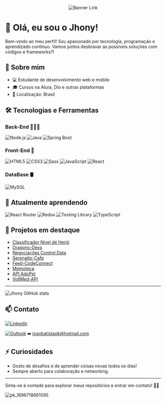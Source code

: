 <p align="center">
          <img src="https://media1.giphy.com/media/v1.Y2lkPTc5MGI3NjExZXl5aGg2ZTE0N2dzNGI2czVrM2VmbXdleXY2czhlNG5rNGlpemNyZCZlcD12MV9pbnRlcm5hbF9naWZfYnlfaWQmY3Q9Zw/rMnd7B3BMASboHgVep/giphy.gif" alt="Banner Link" />
</p>


<h1>👋 Olá, eu sou o Jhony!</h1>


Bem-vindo ao meu perfil! Sou apaixonado por tecnologia, programação e aprendizado contínuo. Vamos juntos desbravar as possíveis soluções com códigos e frameworks?!

## 🚀 Sobre mim
- 💻 Estudante de desenvolvimento web e mobile
- 🎓 Cursos na Alura, Dio e outras plataformas
- 📍 Localização: Brasil

## 🛠️ Tecnologias e Ferramentas

### Back-End 👨🏻‍💻
![Node.js](https://img.shields.io/badge/Node.js-339933?logo=node.js&logoColor=white&style=for-the-badge)
  ![Java](https://img.shields.io/badge/Java-007396?logo=java&logoColor=white&style=for-the-badge)
  ![Spring Boot](https://img.shields.io/badge/Spring_Boot-6DB33F?logo=spring-boot&logoColor=white&style=for-the-badge)

### Front-End 🎨
![HTML5](https://img.shields.io/badge/HTML5-E34F26?logo=html5&logoColor=white&style=for-the-badge)
  ![CSS3](https://img.shields.io/badge/CSS3-1572B6?logo=css3&logoColor=white&style=for-the-badge)
  ![Sass](https://img.shields.io/badge/Sass-CC6699?logo=sass&logoColor=white&style=for-the-badge)
  ![JavaScript](https://img.shields.io/badge/JavaScript-F7DF1E?logo=javascript&logoColor=black&style=for-the-badge)
  ![React](https://img.shields.io/badge/React-61DAFB?logo=react&logoColor=black&style=for-the-badge)

### DataBase 🛢️
![MySQL](https://img.shields.io/badge/MySQL-4479A1?logo=mysql&logoColor=white&style=for-the-badge) 

## 🌱 Atualmente aprendendo

![React Router](https://img.shields.io/badge/React_Router-CA4245?logo=react-router&logoColor=white&style=for-the-badge)
![Redux](https://img.shields.io/badge/Redux-764ABC?logo=redux&logoColor=white&style=for-the-badge)
![Testing Library](https://img.shields.io/badge/Testing_Library-E33332?logo=testing-library&logoColor=white&style=for-the-badge)
![TypeScript](https://img.shields.io/badge/TypeScript-3178C6?logo=typescript&logoColor=white&style=for-the-badge)

## 📂 Projetos em destaque
- [Classificador Nível de Herói](https://github.com/jhony-jhon/desafio-dio-felipao)
- [Dragons-Devs](https://github.com/jhony-jhon/Dragons-Devs)
- [Negociações Control Data](https://github.com/jhony-jhon/negociacoes-control-data)
- [Serenatto-Cafe](https://github.com/jhony-jhon/serenatto-cafe)
- [Feed-CodeConnect](https://github.com/jhony-jhon/feed-codeconnect)
- [Memoteca](https://github.com/jhony-jhon/memoteca)
- [API AdoPet](https://github.com/jhony-jhon/API-AdoPet)
- [VollMed-API](https://github.com/jhony-jhon/VollMed-API---Curso-Spring-Boot-e-Java-Alura)

----------------------
![Jhony GitHub stats](https://github-readme-stats.vercel.app/api?username=jhony-jhon&show_icons=true&theme=radical)

## 📫 Contato
[![LinkedIn](https://img.shields.io/badge/LinkedIn-0A66C2?logo=linkedin&logoColor=white&style=for-the-badge)](https://www.linkedin.com/in/jo%C3%A3o-victor-analista-desenvolvedor-linguagem-programacao-junior/)

[![Outlook](https://img.shields.io/badge/Outlook-0078D4?logo=microsoft-outlook&logoColor=white&style=for-the-badge)](mailto:joaobatistaok@hotmail.com) ➡️ joaobatistaok@hotmail.com

## ⚡ Curiosidades
- Gosto de desafios e de aprender coisas novas todos os dias!
- Sempre aberto para colaboração e networking.

---

Sinta-se à vontade para explorar meus repositórios e entrar em contato! 🙋‍♂️
          
![pk_1696718661095](https://github.com/jhony-jhon/Jhony/assets/109990934/e603c5d4-ca89-40d9-8185-0472312a8bd9) 

          
          
          
          
          


